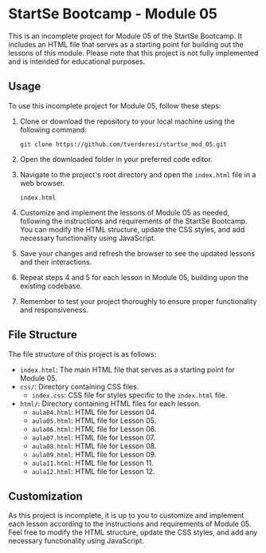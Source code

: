 # StartSe Bootcamp - Module 05

This is an incomplete project for Module 05 of the StartSe Bootcamp. It includes an HTML file that serves as a starting point for building out the lessons of this module. Please note that this project is not fully implemented and is intended for educational purposes.

## Usage

To use this incomplete project for Module 05, follow these steps:

1. Clone or download the repository to your local machine using the following command:

   ```
   git clone https://github.com/tverderesi/startse_mod_05.git
   ```

2. Open the downloaded folder in your preferred code editor.

3. Navigate to the project's root directory and open the `index.html` file in a web browser.

   ```
   index.html
   ```

4. Customize and implement the lessons of Module 05 as needed, following the instructions and requirements of the StartSe Bootcamp. You can modify the HTML structure, update the CSS styles, and add necessary functionality using JavaScript.

5. Save your changes and refresh the browser to see the updated lessons and their interactions.

6. Repeat steps 4 and 5 for each lesson in Module 05, building upon the existing codebase.

7. Remember to test your project thoroughly to ensure proper functionality and responsiveness.

## File Structure

The file structure of this project is as follows:

- `index.html`: The main HTML file that serves as a starting point for Module 05.
- `css/`: Directory containing CSS files.
  - `index.css`: CSS file for styles specific to the `index.html` file.
- `html/`: Directory containing HTML files for each lesson.
  - `aula04.html`: HTML file for Lesson 04.
  - `aula05.html`: HTML file for Lesson 05.
  - `aula06.html`: HTML file for Lesson 06.
  - `aula07.html`: HTML file for Lesson 07.
  - `aula08.html`: HTML file for Lesson 08.
  - `aula09.html`: HTML file for Lesson 09.
  - `aula11.html`: HTML file for Lesson 11.
  - `aula12.html`: HTML file for Lesson 12.

## Customization

As this project is incomplete, it is up to you to customize and implement each lesson according to the instructions and requirements of Module 05. Feel free to modify the HTML structure, update the CSS styles, and add any necessary functionality using JavaScript.
